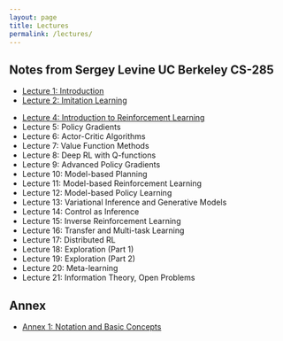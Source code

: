```yaml
---
layout: page
title: Lectures
permalink: /lectures/
---
```


## Notes from Sergey Levine UC Berkeley CS-285

- [Lecture 1: Introduction](/lectures/lecture1)
- [Lecture 2: Imitation Learning](/lectures/lecture2)
<!-- - Lecture 3: TensorFlow Review -->
- [Lecture 4: Introduction to Reinforcement Learning](/lectures/lecture4)
- Lecture 5: Policy Gradients
- Lecture 6: Actor-Critic Algorithms
- Lecture 7: Value Function Methods
- Lecture 8: Deep RL with Q-functions
- Lecture 9: Advanced Policy Gradients
- Lecture 10: Model-based Planning
- Lecture 11: Model-based Reinforcement Learning
- Lecture 12: Model-based Policy Learning
- Lecture 13: Variational Inference and Generative Models
- Lecture 14: Control as Inference
- Lecture 15: Inverse Reinforcement Learning
- Lecture 16: Transfer and Multi-task Learning
- Lecture 17: Distributed RL
- Lecture 18: Exploration (Part 1)
- Lecture 19: Exploration (Part 2)
- Lecture 20: Meta-learning
- Lecture 21: Information Theory, Open Problems

## Annex
- [Annex 1: Notation and Basic Concepts](/lectures/basic_concepts)
